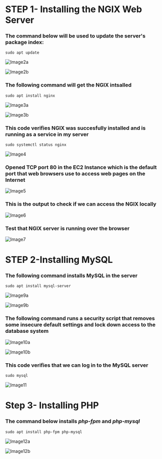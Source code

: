# STEP 1- Installing the NGIX Web Server

### The command below will be used to update the server's package index:

`sudo apt update`

![Image2a](./Images/Project2images/Image2a.PNG)

![Image2b](./Images/Project2images/Image2b.PNG)


### The following command will get the NGIX intsalled

`sudo apt install nginx`

![Image3a](./Images/Project2images/Image3a.PNG)

![Image3b](./Images/Project2images/Image3b.PNG)

### This code verifies NGIX was succesfully installed and is running as a service in my server

`sudo systemctl status nginx`

![Image4](./Images/Project2images/Image4.PNG)

### Opened TCP port 80 in the EC2 Instance which is the default port that web browsers use to access web pages on the Internet

![Image5](./Images/Project2images/Image5.PNG)

### This is the output to check if we can access the NGIX locally

![Image6](./Images/Project2images/Image6.PNG)

### Test that NGIX server is running over the browser

![Image7](./Images/Project2images/Image7.PNG)

# STEP 2-Installing MySQL

### The following command installs MySQL in the server

`sudo apt install mysql-server`

![Image9a](./Images/Project2images/Image9a.PNG)

![Image9b](./Images/Project2images/Image9b.PNG)

### The following command runs a security script that removes some insecure default settings and lock down access to the database system

![Image10a](./Images/Project2images/Image10a.PNG)

![Image10b](./Images/Project2images/Image10b.PNG)

### This code verifies that we can log in to the MySQL server

`sudo mysql`

![Image11](./Images/Project2images/Image11.PNG)

# Step 3- Installing PHP

### The command below installs *php-fpm* and *php-mysql*

`sudo apt install php-fpm php-mysql`

![Image12a](./Images/Project2images/Image12a.PNG)

![Image12b](./Images/Project2images/Image12b.PNG)